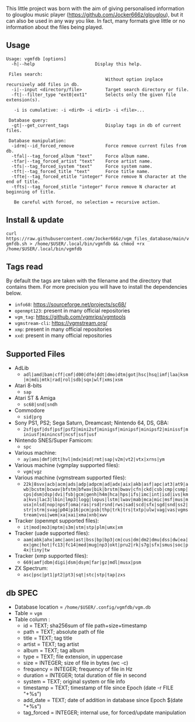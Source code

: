 This little project was born with the aim of giving personalised information to glouglou music player (https://github.com/Jocker666z/glouglou), but it can also be used in any way you like. In fact, many formats give little or no information about the files being played.

## Usage
```
Usage: vgmfdb [options]
  -h|--help                       Display this help.

 Files search:
                                      Without option inplace recursively add files in db.
  -i|--input <directory/file>         Target search directory or file.
  -ft|--filter_type "ext0|ext1"       Selects only the given file extension(s).

   -i is cumulative: -i <dir0> -i <dir1> -i <file>...

 Database query:
  -gt|--get_current_tags              Display tags in db of current files.

 Database manipulation:
  -idrm|--id_forced_remove            Force remove current files from db.
  -tfal|--tag_forced_album "text"     Force album name.
  -tfar|--tag_forced_artist "text"    Force artist name.
  -tfs|--tag_forced_system "text"     Force system name.
  -tft|--tag_forced_title "text"      Force title name.
  -tfte|--tag_forced_etitle "integer" Force remove N character at the end of title.
  -tfts|--tag_forced_stitle "integer" Force remove N character at beginning of title.

   Be careful with forced, no selection = recursive action.
```

## Install & update
`curl https://raw.githubusercontent.com/Jocker666z/vgm_files_database/main/vgmfdb.sh > /home/$USER/.local/bin/vgmfdb && chmod +rx /home/$USER/.local/bin/vgmfdb`

## Tags read
By default the tags are taken with the filename and the directory that contains them. For more precision you will have to install the dependencies below.

* `info68`: https://sourceforge.net/projects/sc68/
* `openmpt123`: present in many official repositories
* `vgm_tag`: https://github.com/vgmrips/vgmtools
* `vgmstream-cli`: https://vgmstream.org/
* `xmp`: present in many official repositories
* `xxd`: present in many official repositories

## Supported Files

* AdLib
	* `adl|amd|bam|cff|cmf|d00|dfm|ddt|dmo|dtm|got|hsc|hsq|imf|laa|ksm|m|mdi|mtk|rad|rol|sdb|sqx|wlf|xms|xsm`
* Atari 8-bits
	* `sap`
* Atari ST & Amiga
	* `sc68|snd|sndh`
* Commodore
	* `sid|prg`
* Sony PS1, PS2; Sega Saturn, Dreamcast; Nintendo 64, DS, GBA:
	* `2sf|gsf|dsf|psf|psf2|mini2sf|minigsf|minipsf|minipsf2|minissf|miniusf|minincsf|ncsf|ssf|usf`
* Nintendo SNES/Super Famicom:
	* `spc`
* Various machine:
	* `ay|ams|dmf|dtt|hvl|mdx|mid|rmt|sap|v2m|vt2|vtx|xrns|ym`
* Various machine (vgmplay supported files):
	* `vgm|vgz`
* Various machine (vgmstream supported files):
	* `22k|8svx|acb|acm|ads|adp|adpcm|ad|adx|aix|akb|asf|apc|at3|at9|awb|bcstm|bcwav|bfstm|bfwav|bik|brstm|bwav|cfn|ckd|csb|cmp|csmp|cps|dsm|dsp|dvi|fsb|gcm|genh|h4m|hca|hps|ifs|imc|int|isd|ivs|kma|kvs|lac3|lbin|lmp3|logg|lopus|lstm|lwav|mab|mca|mic|msf|mus|musx|nlsd|nop|npsf|oma|ras|rsd|rsnd|rws|sad|scd|sfx|sgd|snd|ss2|str|strm|svag|p04|p16|pcm|psb|thp|trk|trs|txtp|ulw|vag|vas|vgmstream|voi|wem|xa|xai|xma|xnb|xwv`
* Tracker (openmpt supported files):
	* `it|mod|mo3|mptm|s3m|stm|stp|plm|umx|xm`
* Tracker (uade supported files):
	* `aam|abk|ahx|amc|aon|ast|bss|bp|bp3|cm|cus|dm|dm2|dmu|dss|dw|ea|ex|gmc|hot|fc13|fc14|med|mug|np3|okt|pru2|rk|s7g|sfx|smus|soc|p4x|tiny|tw`
* Tracker (xmp supported files):
	* `669|amf|dbm|digi|dsm|dsym|far|gz|mdl|musx|psm`
* ZX Spectrum:
	* `asc|psc|pt1|pt2|pt3|sqt|stc|stp|tap|zxs`

## db SPEC
* Database location = `/home/$USER/.config/vgmfdb/vgm.db`
* Table = `vgm`
* Table column :
	* id = TEXT; sha256sum of file path+size+timestamp
	* path = TEXT; absolute path of file
	* title = TEXT; tag title
	* artist = TEXT; tag artist
	* album = TEXT; tag album
	* type = TEXT; file extension, in uppercase
	* size = INTEGER; size of file in bytes (wc -c)
	* frequency = INTEGER; frequency of file in Hz
	* duration = INTEGER; total duration of file in second
	* system = TEXT; original system or file info
	* timestamp = TEXT; timestamp of file since Epoch (date -r FILE "+%s")
	* add_date = TEXT; date of addition in database since Epoch $(date "+%s")
	* tag_forced = INTEGER; internal use, for forced/update manipulation
